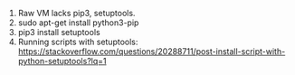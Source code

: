 1. Raw VM lacks pip3, setuptools.
  1. sudo apt-get install python3-pip
  1. pip3 install setuptools
1. Running scripts with setuptools: https://stackoverflow.com/questions/20288711/post-install-script-with-python-setuptools?lq=1

